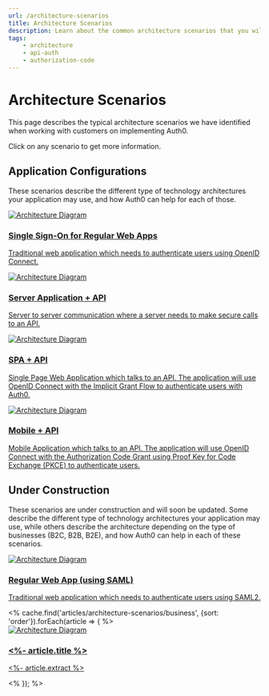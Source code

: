 ```yaml
---
url: /architecture-scenarios
title: Architecture Scenarios
description: Learn about the common architecture scenarios that you will use to solve the authorization and authentication needs of your application.
tags:
    - architecture
    - api-auth
    - authorization-code
---
```

# Architecture Scenarios

This page describes the typical architecture scenarios we have identified when working with customers on implementing Auth0.

Click on any scenario to get more information.

## Application Configurations

These scenarios describe the different type of technology architectures your application may use, and how Auth0 can help for each of those.

<div class="architecture-scenarios-container">
  <a href="/architecture-scenarios/application/web-app-sso" class="architecture-scenarios-card">
    <article>
      <img src="/media/articles/architecture-scenarios/web-oidc.png" alt="Architecture Diagram">
      <div class="architecture-scenarios-card-content">
        <h3>Single Sign-On for Regular Web Apps</h3>
        <p>Traditional web application which needs to authenticate users using OpenID Connect.</p>
      </div>
    </article>
  </a>
  <a href="/architecture-scenarios/application/server-api" class="architecture-scenarios-card">
    <article>
      <img src="/media/articles/architecture-scenarios/server-api.png" alt="Architecture Diagram">
      <div class="architecture-scenarios-card-content">
        <h3>Server Application + API</h3>
        <p>Server to server communication where a server needs to make secure calls to an API.</p>
      </div>
    </article>
  </a>
  <a href="/architecture-scenarios/application/spa-api" class="architecture-scenarios-card">
    <article>
      <img src="/media/articles/architecture-scenarios/spa-api.png" alt="Architecture Diagram">
      <div class="architecture-scenarios-card-content">
        <h3>SPA + API</h3>
        <p>Single Page Web Application which talks to an API. The application will use OpenID Connect with the Implicit Grant Flow to authenticate users with Auth0.</p>
      </div>
    </article>
  </a>
  <a href="/architecture-scenarios/application/mobile-api" class="architecture-scenarios-card">
    <article>
      <img src="/media/articles/architecture-scenarios/mobile-api.png" alt="Architecture Diagram">
      <div class="architecture-scenarios-card-content">
        <h3>Mobile + API</h3>
        <p>Mobile Application which talks to an API. The application will use OpenID Connect with the Authorization Code Grant using Proof Key for Code Exchange (PKCE) to authenticate users.</p>
      </div>
    </article>
  </a>
</div>

## Under Construction

These scenarios are under construction and will soon be updated. Some describe the different type of technology architectures your application may use, while others describe the architecture depending on the type of businesses (B2C, B2B, B2E), and how Auth0 can help in each of these scenarios.

<div class="architecture-scenarios-container">
  <a href="/architecture-scenarios/application/web-saml" class="architecture-scenarios-card">
    <article>
      <img src="/media/articles/architecture-scenarios/web-saml.png" alt="Architecture Diagram">
      <div class="architecture-scenarios-card-content">
        <h3>Regular Web App (using SAML)</h3>
        <p>Traditional web application which needs to authenticate users using SAML2.</p>
      </div>
    </article>
  </a>
  <% cache.find('articles/architecture-scenarios/business', {sort: 'order'}).forEach(article => { %>
    <a href="<%- article.url %>" class="architecture-scenarios-card">
      <article>
        <img src="<%- article.image %>" alt="Architecture Diagram">
        <div class="architecture-scenarios-card-content">
          <h3><%- article.title %></h3>
          <p><%- article.extract %></p>
        </div>
      </article>
    </a>
  <% }); %>
</div>
